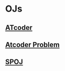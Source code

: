 # OJs

## [ATcoder](https://atcoder.jp/)

## [Atcoder Problem](https://kenkoooo.com/atcoder/#/table/)

## [SPOJ](https://www.spoj.com/)
